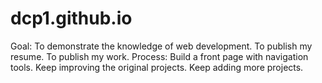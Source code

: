 # dcp1.github.io
Goal: To demonstrate the knowledge of web development.
      To publish my resume.
      To publish my work.
 Process: Build a front page with navigation tools.
 Keep improving the original projects.
 Keep adding more projects.
 
